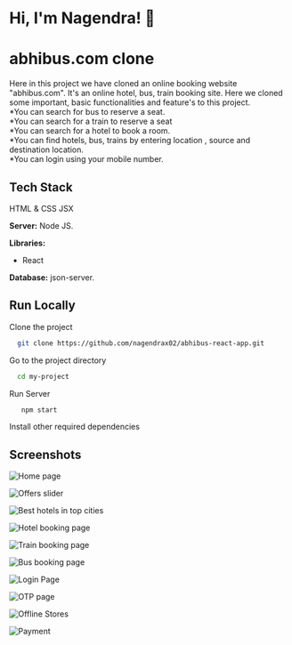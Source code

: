 
# Hi, I'm Nagendra! 👋

  
# abhibus.com clone

Here in this project we have cloned an online booking website "abhibus.com".  It's an online hotel, bus, train booking site.
Here we cloned some important, basic functionalities and feature's to this project. <br>
*You can search for bus to reserve a seat. <br>
*You can search for a train to reserve a seat <br>
*You can search for a hotel to book a room.<br>
*You can find hotels, bus, trains by entering location , source and destination location.<br>
*You can login using your mobile number.<br>

## Tech Stack

HTML & CSS
JSX 

**Server:** Node JS.

**Libraries:**
* React


**Database:** json-server.

  
## Run Locally

Clone the project

```bash
  git clone https://github.com/nagendrax02/abhibus-react-app.git
```

Go to the project directory

```bash
  cd my-project
```

Run Server 
```bash
   npm start
```




Install other required dependencies



  
## Screenshots

![Home page](https://user-images.githubusercontent.com/76935781/135754441-f335e4ec-c6fa-4675-860e-aa81b07e8a4b.png)


![Offers slider](https://user-images.githubusercontent.com/76935781/135754471-00773034-1181-4e3f-85ac-4a022c155131.png)


![Best hotels in top cities](https://user-images.githubusercontent.com/76935781/135754495-75707e0e-280c-4f92-aa4a-6045faf3102d.png)

![Hotel booking page](https://user-images.githubusercontent.com/76935781/135754515-b233f58f-8d5c-4006-b81b-87e36c92f186.png)

![Train booking page](https://user-images.githubusercontent.com/76935781/135754537-b7640a71-0ffc-4893-8b53-a47707d95f9f.png)


![Bus booking page](https://user-images.githubusercontent.com/76935781/135754554-94ebea4a-249e-4253-88d7-30b95c982868.png)

![Login Page](https://user-images.githubusercontent.com/76935781/135754587-ecceaa23-2273-4569-a9ab-458cda61cb87.png)

![OTP page](https://user-images.githubusercontent.com/76935781/135754603-b7d3f4fe-f665-41e3-b18d-7755525e21a7.png)






![Offline Stores](https://user-images.githubusercontent.com/76935781/131247204-6b24204b-84e6-4e5e-ab3b-0c71cb2cb116.png)


![Payment](https://user-images.githubusercontent.com/76935781/126900122-ba785a04-d432-46f1-ad38-d765072fc1b1.png)
